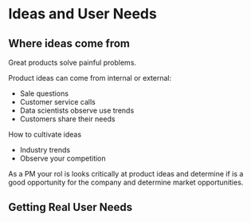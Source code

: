 # Ideas and User Needs

## Where ideas come from
Great products solve painful problems.

Product ideas can come from internal or external:
  - Sale questions
  - Customer service calls
  - Data scientists observe use trends
  - Customers share their needs

How to cultivate ideas
  - Industry trends
  - Observe your competition
  
As a PM your rol is looks critically at product ideas and determine if is a good opportunity for the company and determine market opportunities.

## Getting Real User Needs